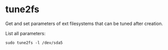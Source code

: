 # tune2fs

Get and set parameters of ext filesystems that can be tuned after creation.

List all parameters:

    sudo tune2fs -l /dev/sda5
